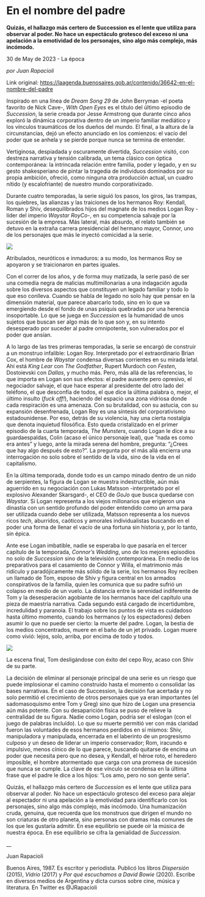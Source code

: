# En el nombre del padre

**Quizás, el hallazgo más certero de Succession es el lente que utiliza para observar al poder. No hace un espectáculo grotesco del exceso ni una apelación a la emotividad de los personajes, sino algo más complejo, más incómodo.**

30 de May de 2023 - La época

_por Juan Rapacioli_

Link original: https://laagenda.buenosaires.gob.ar/contenido/36642-en-el-nombre-del-padre



Inspirado en una línea de *Dream Song 29* de John Berryman -el poeta favorito de Nick Cave-, *With Open Eyes* es el título del último episodio de *Succession*, la serie creada por Jesse Armstrong que durante cinco años exploró la dinámica corporativa dentro de un imperio familiar mediático y los vínculos traumáticos de los dueños del mundo. El final, a la altura de la circunstancias, dejó un efecto anunciado en los comienzos: el vacío del poder que se anhela y se pierde porque nunca se termina de entender.




Vertiginosa, despiadada y oscuramente divertida, *Succession* visitó, con destreza narrativa y tensión calibrada, un tema clásico con óptica contemporánea: la intrincada relación entre familia, poder y legado, y en su gesto shakesperiano de pintar la tragedia de individuos dominados por su propia ambición, ofreció, como ninguna otra producción actual, un cuadro nítido (y escalofriante) de nuestro mundo corporativizado.




Durante cuatro temporadas, la serie siguió los pasos, los giros, las trampas, los quiebres, las alianzas y las traiciones de los hermanos Roy: Kendall, Roman y Shiv, desequilibrados hijos del magnate de los medios Logan Roy -líder del imperio *Waystar RoyCo*-, en su competencia salvaje por la sucesión de la empresa. Más lateral, más absurdo, el relato también se detuvo en la extraña carrera presidencial del hermano mayor, Connor, uno de los personajes que más le inyectó comicidad a la serie.




![](https://cdn.feater.me/files/images/1254671/753eafc2-e2af-43f9-a903-aba61f4d6c82.jpg)




Atribulados, neuróticos e inmaduros: a su modo, los hermanos Roy se apoyaron y se traicionaron en partes iguales.




Con el correr de los años, y de forma muy matizada, la serie pasó de ser una comedia negra de malicias multimillonarias a una indagación aguda sobre los diversos aspectos que constituyen un legado familiar y todo lo que eso conlleva. Cuando se habla de legado no solo hay que pensar en la dimensión material, que parece abarcarlo todo, sino en lo que va emergiendo desde el fondo de unas psiquis quebradas por una herencia insoportable. Lo que se juega en *Succession* es la humanidad de unos sujetos que buscan ser algo más de lo que son y, en su intento desesperado por suceder al padre omnipotente, son vulnerados por el poder que ansían.




A lo largo de las tres primeras temporadas, la serie se encargó de construir a un monstruo infalible: Logan Roy. Interpretado por el extraordinario Brian Cox, el hombre de *Waystar* condensa diversas corrientes en su mirada letal. Ahí está *King Lear* con *The Godfather*, Rupert Murdoch con *Festen*, Dostoievski con *Dallas*, y mucho más. Pero, más allá de las referencias, lo que importa en Logan son sus efectos: el padre ausente pero opresivo, el negociador salvaje, el que hace esperar al presidente del otro lado del teléfono, el que desconfía de todos, el que dice la última palabra o, mejor, el último insulto (*fuck off!*), haciendo del espacio una zona vidriosa donde cada respiración es una amenaza. Con su brutalidad, con su astucia, con su expansión desenfrenada, Logan Roy es una síntesis del corporativismo estadounidense. Por eso, detrás de su violencia, hay una cierta nostalgia que denota inquietud filosófica. Esto queda cristalizado en el primer episodio de la cuarta temporada, *The Munsters*, cuando Logan le dice a su guardaespaldas, Colin (acaso el único personaje leal), que “nada es como era antes” y luego, ante la mirada serena del hombre, pregunta: “¿Crees que hay algo después de esto?”. La pregunta por el más allá encierra una interrogación no solo sobre el sentido de la vida, sino de la vida en el capitalismo.




En la última temporada, donde todo es un campo minado dentro de un nido de serpientes, la figura de Logan se muestra indestructible, aún más aguerrido en su negociación con Lukas Matsson -interpretado por el explosivo Alexander Skarsgard-, el CEO de *GoJo* que busca quedarse con *Waystar*. Si Logan representa a los viejos millonarios que erigieron una dinastía con un sentido profundo del poder entendido como un arma para ser utilizada cuando debe ser utilizada, Matsson representa a los nuevos ricos *tech*, aburridos, caóticos y amorales individualistas buscando en el poder una forma de llenar el vacío de una fortuna sin historia y, por lo tanto, sin épica.




Ante ese Logan imbatible, nadie se esperaba lo que pasaría en el tercer capítulo de la temporada, *Connor’s Wedding*, uno de los mejores episodios no solo de *Succession* sino de la televisión contemporánea. En medio de los preparativos para el casamiento de Connor y Willa, el matrimonio más ridículo y paradójicamente más sólido de la serie, los hermanos Roy reciben un llamado de Tom, esposo de Shiv y figura central en los armados conspirativos de la familia, quien les comunica que su padre sufrió un colapso en medio de un vuelo. La distancia entre la serenidad indiferente de Tom y la desesperación agobiante de los hermanos hace del capítulo una pieza de maestría narrativa. Cada segundo está cargado de incertidumbre, incredulidad y paranoia. El trabajo sobre los puntos de vista es cuidadoso hasta último momento, cuando los hermanos (y los espectadores) deben asumir lo que no puede ser cierto: la muerte del padre. Logan, la bestia de los medios concentrados, muere en el baño de un jet privado. Logan muere como vivió: lejos, solo, arriba, por encima de todo y todos.




![](https://cdn.feater.me/files/images/1254680/3e3a6d86-4b2e-4a21-8226-54e9038c7e95.jpg)




La escena final, Tom desligándose con éxito del cepo Roy, acaso con Shiv de su parte.




La decisión de eliminar al personaje principal de una serie es un riesgo que puede implosionar el camino construido hasta el momento o consolidar las bases narrativas. En el caso de Succession, la decisión fue acertada y no solo permitió el crecimiento de otros personajes que ya eran importantes (el sadomasoquismo entre Tom y Greg) sino que hizo de Logan una presencia aún más potente. Con su desaparición física se puso de relieve la centralidad de su figura. Nadie como Logan, podría ser el eslogan (con el juego de palabras incluído). Lo que su muerte permitió ver con más claridad fueron las voluntades de esos hermanos perdidos en sí mismos: Shiv, manipuladora y manipulada, encerrada en el laberinto de un progresismo culposo y un deseo de liderar un imperio conservador; Rom, iracundo e impulsivo, menos cínico de lo que parece, buscando quitarse de encima un poder que necesita pero que no desea, y Kendall, el héroe roto, el heredero imposible, el hombre atormentado que carga con una promesa de sucesión que nunca se cumple. La clave de ese vínculo se condensa en la última frase que el padre le dice a los hijos: “Los amo, pero no son gente seria”.




Quizás, el hallazgo más certero de *Succession* es el lente que utiliza para observar al poder. No hace un espectáculo grotesco del exceso para alejar al espectador ni una apelación a la emotividad para identificarlo con los personajes, sino algo más complejo, más incómodo. Una humanización cruda, genuina, que recuerda que los monstruos que dirigen el mundo no son criaturas de otro planeta, sino personas con dramas más comunes de los que les gustaría admitir. En ese equilibrio se puede oír la música de nuestra época. En ese equilibrio se cifra la genialidad de *Succession*.




\_\_




Juan Rapacioli




Buenos Aires, 1987. Es escritor y periodista. Publicó los libros *Dispersión* (2015), *Vidrio* (2017) y *Por qué escuchamos a David Bowie* (2020). Escribe en diversos medios de Argentina y dicta cursos sobre cine, música y literatura. En Twitter es @JRapacioli



